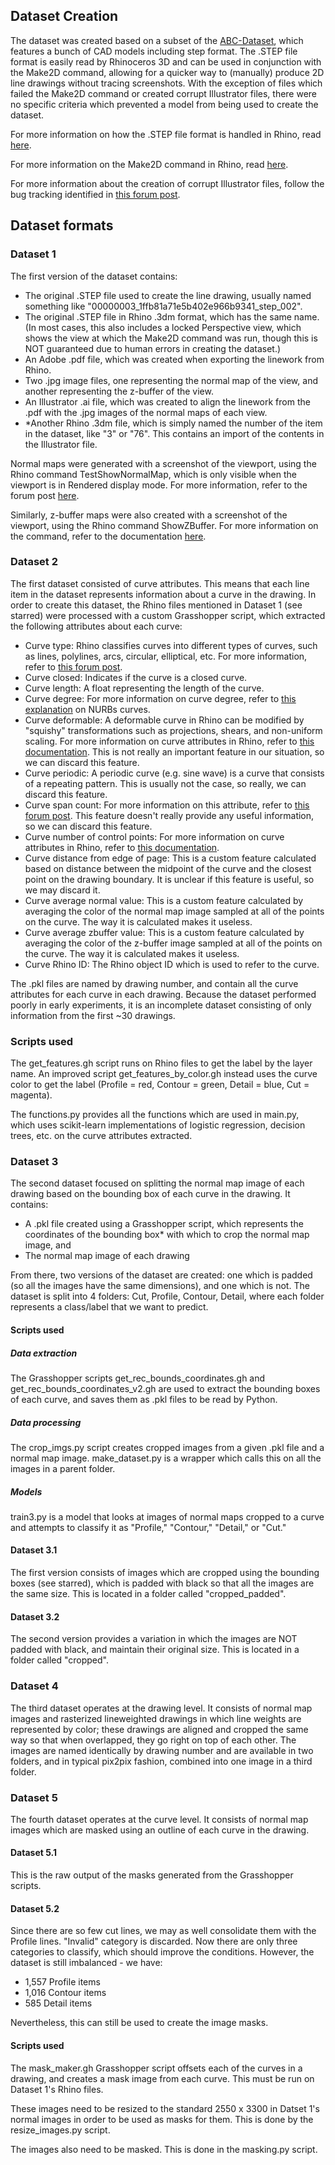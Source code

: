 ## Dataset Creation
The dataset was created based on a subset of the [ABC-Dataset](https://deep-geometry.github.io/abc-dataset/), which features a bunch of CAD models including step format. The .STEP file format is easily read by Rhinoceros 3D and can be used in conjunction with the Make2D command, allowing for a quicker way to (manually) produce 2D line drawings without tracing screenshots. With the exception of files which failed the Make2D command or created corrupt Illustrator files, there were no specific criteria which prevented a model from being used to create the dataset.

For more information on how the .STEP file format is handled in Rhino, read [here](https://docs.mcneel.com/rhino/5/help/en-us/fileio/step_stp_import_export.htm). 

For more information on the Make2D command in Rhino, read [here](https://docs.mcneel.com/rhino/5/help/en-us/commands/make2d.htm). 

For more information about the creation of corrupt Illustrator files, follow the bug tracking identified in [this forum post](https://discourse.mcneel.com/t/zlib-error-trying-to-import-illustrator-file/188325).


## Dataset formats

### Dataset 1
The first version of the dataset contains:
- The original .STEP file used to create the line drawing, usually named something like "00000003_1ffb81a71e5b402e966b9341_step_002".
- The original .STEP file in Rhino .3dm format, which has the same name. (In most cases, this also includes a locked Perspective view, which shows the view at which the Make2D command was run, though this is NOT guaranteed due to human errors in creating the dataset.)
- An Adobe .pdf file, which was created when exporting the linework from Rhino.
- Two .jpg image files, one representing the normal map of the view, and another representing the z-buffer of the view.
- An Illustrator .ai file, which was created to align the linework from the .pdf with the .jpg images of the normal maps of each view.
- *Another Rhino .3dm file, which is simply named the number of the item in the dataset, like "3" or "76". This contains an import of the contents in the Illustrator file.

Normal maps were generated with a screenshot of the viewport, using the Rhino command TestShowNormalMap, which is only visible when the viewport is in Rendered display mode. For more information, refer to the forum post [here](https://discourse.mcneel.com/t/something-like-showzbuffer-that-shows-normals-of-a-scene/184889/4).

Similarly, z-buffer maps were also created with a screenshot of the viewport, using the Rhino command ShowZBuffer. For more information on the command, refer to the documentation [here](https://docs.mcneel.com/rhino/7/help/en-us/commands/showzbuffer.htm).

### Dataset 2
The first dataset consisted of curve attributes. This means that each line item in the dataset represents information about a curve in the drawing. In order to create this dataset, the Rhino files mentioned in Dataset 1 (see starred) were processed with a custom Grasshopper script, which extracted the following attributes about each curve:

- Curve type: Rhino classifies curves into different types of curves, such as lines, polylines, arcs, circular, elliptical, etc. For more information, refer to [this forum post](https://discourse.mcneel.com/t/how-to-identify-if-something-is-a-curve-polyline-polycurve-etc/183522/8).
- Curve closed: Indicates if the curve is a closed curve.
- Curve length: A float representing the length of the curve.
- Curve degree: For more information on curve degree, refer to [this explanation](https://www.rhino3d.com/features/nurbs/#:~:text=The%20knots%20are%20a%20list,must%20satisfy%20several%20technical%20conditions.) on NURBs curves.
- Curve deformable: A deformable curve in Rhino can be modified by "squishy" transformations such as projections, shears, and non-uniform scaling. For more information on curve attributes in Rhino, refer to [this documentation](https://developer.rhino3d.com/api/rhinocommon/rhino.geometry.curve#constructors). This is not really an important feature in our situation, so we can discard this feature.
- Curve periodic: A periodic curve (e.g. sine wave) is a curve that consists of a repeating pattern. This is usually not the case, so really, we can discard this feature.
- Curve span count: For more information on this attribute, refer to [this forum post](https://discourse.mcneel.com/t/how-do-i-determine-control-the-number-of-spans-in-a-curve/106131). This feature doesn't really provide any useful information, so we can discard this feature.
- Curve number of control points: For more information on curve attributes in Rhino, refer to [this documentation](https://developer.rhino3d.com/api/rhinocommon/rhino.geometry.curve#constructors).
- Curve distance from edge of page: This is a custom feature calculated based on distance between the midpoint of the curve and the closest point on the drawing boundary. It is unclear if this feature is useful, so we may discard it.
- Curve average normal value: This is a custom feature calculated by averaging the color of the normal map image sampled at all of the points on the curve. The way it is calculated makes it useless.
- Curve average zbuffer value: This is a custom feature calculated by averaging the color of the z-buffer image sampled at all of the points on the curve. The way it is calculated makes it useless.
- Curve Rhino ID: The Rhino object ID which is used to refer to the curve.

The .pkl files are named by drawing number, and contain all the curve attributes for each curve in each drawing. Because the dataset performed poorly in early experiments, it is an incomplete dataset consisting of only information from the first ~30 drawings.

### Scripts used
The get_features.gh script runs on Rhino files to get the label by the layer name. An improved script get_features_by_color.gh instead uses the curve color to get the label (Profile = red, Contour = green, Detail = blue, Cut = magenta).

The functions.py provides all the functions which are used in main.py, which uses scikit-learn implementations of logistic regression, decision trees, etc. on the curve attributes extracted.

### Dataset 3
The second dataset focused on splitting the normal map image of each drawing based on the bounding box of each curve in the drawing. It contains:
- A .pkl file created using a Grasshopper script, which represents the coordinates of the bounding box* with which to crop the normal map image, and
- The normal map image of each drawing

From there, two versions of the dataset are created: one which is padded (so all the images have the same dimensions), and one which is not. The dataset is split into 4 folders: Cut, Profile, Contour, Detail, where each folder represents a class/label that we want to predict.

#### Scripts used

##### Data extraction
The Grasshopper scripts get_rec_bounds_coordinates.gh and get_rec_bounds_coordinates_v2.gh are used to extract the bounding boxes of each curve, and saves them as .pkl files to be read by Python.

##### Data processing
The crop_imgs.py script creates cropped images from a given .pkl file and a normal map image. make_dataset.py is a wrapper which calls this on all the images in a parent folder.

##### Models
train3.py is a model that looks at images of normal maps cropped to a curve and attempts to classify it as "Profile," "Contour," "Detail," or "Cut."

#### Dataset 3.1
The first version consists of images which are cropped using the bounding boxes (see starred), which is padded with black so that all the images are the same size. This is located in a folder called "cropped_padded".

#### Dataset 3.2
The second version provides a variation in which the images are NOT padded with black, and maintain their original size. This is located in a folder called "cropped".

### Dataset 4
The third dataset operates at the drawing level. It consists of normal map images and rasterized lineweighted drawings in which line weights are represented by color; these drawings are aligned and cropped the same way so that when overlapped, they go right on top of each other. The images are named identically by drawing number and are available in two folders, and in typical pix2pix fashion, combined into one image in a third folder.

### Dataset 5
The fourth dataset operates at the curve level. It consists of normal map images which are masked using an outline of each curve in the drawing.

#### Dataset 5.1
This is the raw output of the masks generated from the Grasshopper scripts.


#### Dataset 5.2
Since there are so few cut lines, we may as well consolidate them with the Profile lines. "Invalid" category is discarded. Now there are only three categories to classify, which should improve the conditions. However, the dataset is still imbalanced - we have:
- 1,557 Profile items
- 1,016 Contour items
- 585 Detail items

Nevertheless, this can still be used to create the image masks.


#### Scripts used
The mask_maker.gh Grasshopper script offsets each of the curves in a drawing, and creates a mask image from each curve. This must be run on Dataset 1's Rhino files.

These images need to be resized to the standard 2550 x 3300 in Datset 1's normal images in order to be used as masks for them. This is done by the resize_images.py script.

The images also need to be masked. This is done in the masking.py script.


